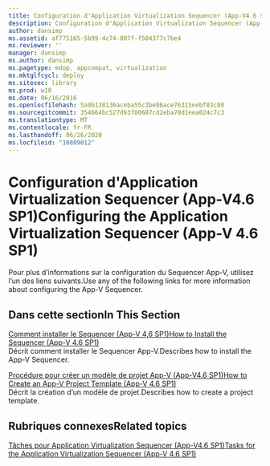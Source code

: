 ```yaml
---
title: Configuration d'Application Virtualization Sequencer (App-V4.6 SP1)
description: Configuration d'Application Virtualization Sequencer (App-V4.6 SP1)
author: dansimp
ms.assetid: af775165-5b99-4c74-807f-f504377c7be4
ms.reviewer: ''
manager: dansimp
ms.author: dansimp
ms.pagetype: mdop, appcompat, virtualization
ms.mktglfcycl: deploy
ms.sitesec: library
ms.prod: w10
ms.date: 06/16/2016
ms.openlocfilehash: 5a9b138136aceba55c3be86ace76315eebf83c80
ms.sourcegitcommit: 354664bc527d93f80687cd2eba70d1eea024c7c3
ms.translationtype: MT
ms.contentlocale: fr-FR
ms.lasthandoff: 06/26/2020
ms.locfileid: "10809012"
---
```

# <span data-ttu-id="80d1a-103">Configuration d'Application Virtualization Sequencer (App-V4.6 SP1)</span><span class="sxs-lookup"><span data-stu-id="80d1a-103">Configuring the Application Virtualization Sequencer (App-V 4.6 SP1)</span></span>


<span data-ttu-id="80d1a-104">Pour plus d’informations sur la configuration du Sequencer App-V, utilisez l’un des liens suivants.</span><span class="sxs-lookup"><span data-stu-id="80d1a-104">Use any of the following links for more information about configuring the App-V Sequencer.</span></span>

## <span data-ttu-id="80d1a-105">Dans cette section</span><span class="sxs-lookup"><span data-stu-id="80d1a-105">In This Section</span></span>


<a href="" id="how-to-install-the-sequencer---app-v-4-6-sp1-"></a>[<span data-ttu-id="80d1a-106">Comment installer le Sequencer (App-V 4,6 SP1)</span><span class="sxs-lookup"><span data-stu-id="80d1a-106">How to Install the Sequencer (App-V 4.6 SP1)</span></span>](how-to-install-the-sequencer---app-v-46-sp1-.md)  
<span data-ttu-id="80d1a-107">Décrit comment installer le Sequencer App-V.</span><span class="sxs-lookup"><span data-stu-id="80d1a-107">Describes how to install the App-V Sequencer.</span></span>

<a href="" id="how-to-create-an-app-v-project-template--app-v-4-6-sp1-"></a>[<span data-ttu-id="80d1a-108">Procédure pour créer un modèle de projet App-V (App-V4.6 SP1)</span><span class="sxs-lookup"><span data-stu-id="80d1a-108">How to Create an App-V Project Template (App-V 4.6 SP1)</span></span>](how-to-create-an-app-v-project-template--app-v-46-sp1-.md)  
<span data-ttu-id="80d1a-109">Décrit la création d’un modèle de projet.</span><span class="sxs-lookup"><span data-stu-id="80d1a-109">Describes how to create a project template.</span></span>

## <span data-ttu-id="80d1a-110">Rubriques connexes</span><span class="sxs-lookup"><span data-stu-id="80d1a-110">Related topics</span></span>


[<span data-ttu-id="80d1a-111">Tâches pour Application Virtualization Sequencer (App-V4.6 SP1)</span><span class="sxs-lookup"><span data-stu-id="80d1a-111">Tasks for the Application Virtualization Sequencer (App-V 4.6 SP1)</span></span>](tasks-for-the-application-virtualization-sequencer--app-v-46-sp1-.md)

 

 





